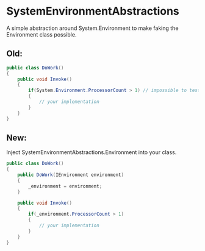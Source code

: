 # SystemEnvironmentAbstractions

A simple abstraction around System.Environment to make faking the Environment class possible.

## Old:
```csharp
public class DoWork()
{
    public void Invoke()
    {
        if(System.Environment.ProcessorCount > 1) // impossible to test
        {
            // your implementation
        }
    }
}
```

## New:

Inject SystemEnvironmentAbstractions.Environment into your class.

```csharp
public class DoWork()
{
    public DoWork(IEnvironment environment)
    {
        _environment = environment;
    }

    public void Invoke()
    {
        if(_environment.ProcessorCount > 1)
        {
            // your implementation
        }
    }
}
```
